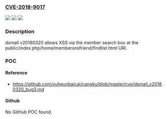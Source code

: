 ### [CVE-2018-9017](https://cve.mitre.org/cgi-bin/cvename.cgi?name=CVE-2018-9017)
![](https://img.shields.io/static/v1?label=Product&message=n%2Fa&color=blue)
![](https://img.shields.io/static/v1?label=Version&message=n%2Fa&color=blue)
![](https://img.shields.io/static/v1?label=Vulnerability&message=n%2Fa&color=brighgreen)

### Description

dsmall v20180320 allows XSS via the member search box at the public/index.php/home/membersnsfriend/findlist.html URI.

### POC

#### Reference
- https://github.com/xuheunbaicai/cangku/blob/master/cve/dsmall_v20180320_bug3.md

#### Github
No GitHub POC found.

